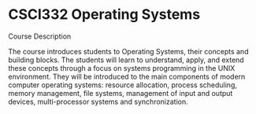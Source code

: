 # CSCI332 Operating Systems

Course Description

The course introduces students to Operating Systems, their concepts and building blocks. The students will learn
to understand, apply, and extend these concepts through a focus on systems programming in the UNIX
environment. They will be introduced to the main components of modern computer operating systems: resource
allocation, process scheduling, memory management, file systems, management of input and output devices,
multi-processor systems and synchronization.
